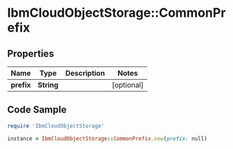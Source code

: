 # IbmCloudObjectStorage::CommonPrefix

## Properties

Name | Type | Description | Notes
------------ | ------------- | ------------- | -------------
**prefix** | **String** |  | [optional] 

## Code Sample

```ruby
require 'IbmCloudObjectStorage'

instance = IbmCloudObjectStorage::CommonPrefix.new(prefix: null)
```


